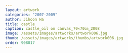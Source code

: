 ```yaml
---
layout: artwork
categories: "2007-2009"
author: Jihoon Ha
title: castle
caption: castle_oil on canvas_70×70㎝_2008
image: /assets/images/artworks/artwork006.jpg
thumb: /assets/images/artworks/thumbs/artwork006.jpg
order: 908017
---
```

